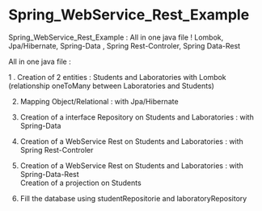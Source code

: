 # Spring_WebService_Rest_Example
Spring_WebService_Rest_Example : All in one java file ! Lombok, Jpa/Hibernate, Spring-Data , Spring Rest-Controler, Spring Data-Rest 


All in one java file :

1 . Creation of 2 entities : Students and Laboratories with Lombok \
       (relationship oneToMany between Laboratories and Students)
       
2. Mapping Object/Relational : with Jpa/Hibernate 
       
3. Creation of a interface Repository on Students and Laboratories : with Spring-Data 

4. Creation of a WebService Rest on Students and Laboratories : with Spring Rest-Controler 

5. Creation of a WebService Rest      on Students and Laboratories : with Spring-Data-Rest \
   Creation of a projection on Students

6. Fill the database using studentRepositorie and laboratoryRepository
